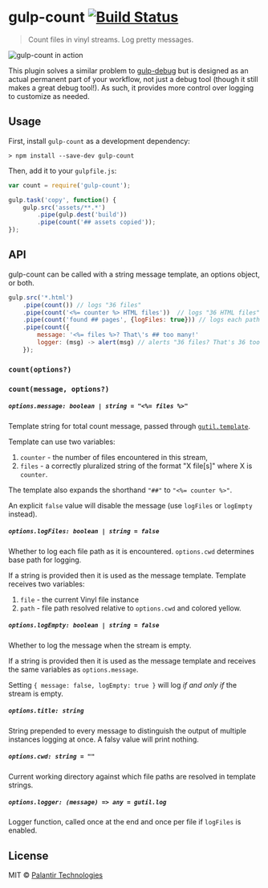 # gulp-count [![Build Status](https://travis-ci.org/palantir/gulp-count.svg?branch=master)](https://travis-ci.org/palantir/gulp-count)

> Count files in vinyl streams. Log pretty messages.

![gulp-count in action](screenshot.png)

This plugin solves a similar problem to [gulp-debug](https://github.com/sindresorhus/gulp-debug) but is designed as an actual permanent part of your workflow, not just a debug tool (though it still makes a great debug tool!). As such, it provides more control over logging to customize as needed.

## Usage
First, install `gulp-count` as a development dependency:

```shell
> npm install --save-dev gulp-count
```

Then, add it to your `gulpfile.js`:

```javascript
var count = require('gulp-count');

gulp.task('copy', function() {
    gulp.src('assets/**.*')
        .pipe(gulp.dest('build'))
        .pipe(count('## assets copied'));
});
```


## API
gulp-count can be called with a string message template, an options object, or both.

```javascript
gulp.src('*.html')
    .pipe(count()) // logs "36 files"
    .pipe(count('<%= counter %> HTML files'))  // logs "36 HTML files"
    .pipe(count('found ## pages', {logFiles: true})) // logs each path and "found 36 pages"
    .pipe(count({
        message: '<%= files %>? That\'s ## too many!'
        logger: (msg) -> alert(msg) // alerts "36 files? That's 36 too many!"
    });
```

### `count(options?)`
### `count(message, options?)`

##### `options.message: boolean | string = "<%= files %>"`

Template string for total count message, passed through [`gutil.template`](https://github.com/gulpjs/gulp-util#templatestring-data).

Template can use two variables:

1. `counter` - the number of files encountered in this stream,
2. `files` - a correctly pluralized string of the format "X file[s]" where X is `counter`.

The template also expands the shorthand `"##"` to `"<%= counter %>"`.

An explicit `false` value will disable the message (use `logFiles` or `logEmpty` instead).

##### `options.logFiles: boolean | string = false`

Whether to log each file path as it is encountered. `options.cwd` determines base path for logging.

If a string is provided then it is used as the message template. Template receives two variables:

1. `file` - the current Vinyl file instance
2. `path` - file path resolved relative to `options.cwd` and colored yellow.

##### `options.logEmpty: boolean | string = false`

Whether to log the message when the stream is empty.

If a string is provided then it is used as the message template and receives the same variables as `options.message`.

Setting `{ message: false, logEmpty: true }` will log _if and only if_ the stream is empty.

##### `options.title: string`

String prepended to every message to distinguish the output of multiple instances logging at once.
A falsy value will print nothing.

##### `options.cwd: string = ""`

Current working directory against which file paths are resolved in template strings.

##### `options.logger: (message) => any = gutil.log`

Logger function, called once at the end and once per file if `logFiles` is enabled.


## License
MIT &copy; [Palantir Technologies](http://palantir.com)
